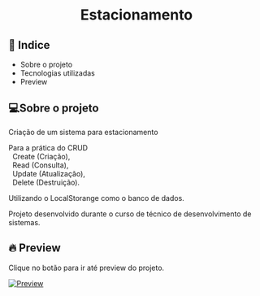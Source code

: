 </h2>

<h1 align="center" >Estacionamento</h1>


<h2>📕 Indice</h2>

<ul>
  <li>Sobre o projeto</li>
  <li>Tecnologias utilizadas</li>
  <li>Preview</li>
</ul>

<h2>💻Sobre o projeto</h2>

Criação de um sistema para estacionamento
  
  Para a prática do CRUD <br>
   &nbsp; Create (Criação), <br>
   &nbsp; Read (Consulta), <br>
   &nbsp; Update (Atualização), <br>
   &nbsp; Delete (Destruição).  <br>

  Utilizando o LocalStorange como o banco de dados.
  
   Projeto desenvolvido durante o curso de técnico de desenvolvimento de sistemas.

<h2>🔥 Preview </h2>

Clique no botão para ir até preview do projeto.

[![Preview](https://user-images.githubusercontent.com/62961331/118410582-89d09600-b666-11eb-822b-df40552531cf.png)](https://samuelgoulart.github.io/Projetos-com-JavaScript/Estacionamento/)
